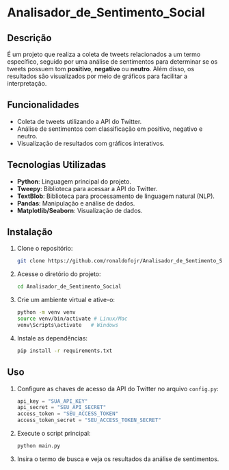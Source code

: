 # Analisador_de_Sentimento_Social

## Descrição
É um projeto que realiza a coleta de tweets relacionados a um termo específico, seguido por uma análise de sentimentos para determinar se os tweets possuem tom **positivo**, **negativo** ou **neutro**. Além disso, os resultados são visualizados por meio de gráficos para facilitar a interpretação.

## Funcionalidades
- Coleta de tweets utilizando a API do Twitter.
- Análise de sentimentos com classificação em positivo, negativo e neutro.
- Visualização de resultados com gráficos interativos.

## Tecnologias Utilizadas
- **Python**: Linguagem principal do projeto.
- **Tweepy**: Biblioteca para acessar a API do Twitter.
- **TextBlob**: Biblioteca para processamento de linguagem natural (NLP).
- **Pandas**: Manipulação e análise de dados.
- **Matplotlib/Seaborn**: Visualização de dados.

## Instalação
1. Clone o repositório:
   ```bash
   git clone https://github.com/ronaldofojr/Analisador_de_Sentimento_Social.git
   ```
2. Acesse o diretório do projeto:
   ```bash
   cd Analisador_de_Sentimento_Social
   ```
3. Crie um ambiente virtual e ative-o:
   ```bash
   python -m venv venv
   source venv/bin/activate # Linux/Mac
   venv\Scripts\activate   # Windows
   ```
4. Instale as dependências:
   ```bash
   pip install -r requirements.txt
   ```

## Uso
1. Configure as chaves de acesso da API do Twitter no arquivo `config.py`:
   ```python
   api_key = "SUA_API_KEY"
   api_secret = "SEU_API_SECRET"
   access_token = "SEU_ACCESS_TOKEN"
   access_token_secret = "SEU_ACCESS_TOKEN_SECRET"
   ```

2. Execute o script principal:
   ```bash
   python main.py
   ```

3. Insira o termo de busca e veja os resultados da análise de sentimentos.



